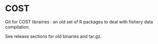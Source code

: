 # COST

Git for COST librairies : an old set of R packages to deal with fishery data
compilation. 

See release sections for old binaries and tar.gz.
